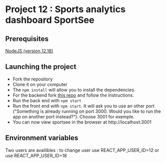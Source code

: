 # Project 12 : Sports analytics dashboard SportSee

## Prerequisites
[NodeJS (version 12.18)](https://nodejs.org/en/)

## Launching the project

* Fork the repository
* Clone it on your computer
* The `npm install` will allow you to install the dependencies.
* For the backend fork [this repo](https://github.com/OpenClassrooms-Student-Center/P9-front-end-dashboard) and follow the instructions. 
* Run the back end with `npm start`
* Run the front end with `npm start`. It will ask you to use an other port ("Something is already running on port 3000. Would you like to run the app on another port instead?"). Choose 3001 for exemple.  
* You can now view sportsee in the browser at http://localhost:3001

## Environment variables
Two users are availibles : to change user use REACT_APP_USER_ID=12 or use REACT_APP_USER_ID=18
